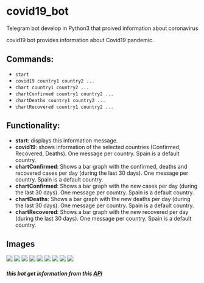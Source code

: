 # covid19_bot
Telegram bot develop in Python3 that proived information about coronavirus

covid19 bot provides information about Covid19 pandemic.

## Commands:
* ```start```
* ```covid19 country1 country2 ...```
* ```chart country1 country2 ...```
* ```chartConfirmed country1 country2 ...```
* ```chartDeaths country1 country2 ...```
* ```chartRecovered country1 country2 ...```

## Functionality:
* __start__: displays this information message.
* __covid19__: shows information of the selected countries (Confirmed, Recovered, Deaths). One message per country. Spain is a default country.
* __chartConfirmed__: Shows a bar graph with the confirmed, deaths and recovered cases per day (during the last 30 days). One message per country. Spain is a default country.
* __chartConfirmed__: Shows a bar graph with the new cases per day (during the last 30 days). One message per country. Spain is a default country.
* __chartDeaths__: Shows a bar graph with the new deaths per day (during the last 30 days). One message per country. Spain is a default country.
* __chartRecovered__: Shows a bar graph with the new recovered per day (during the last 30 days). One message per country. Spain is a default country.

## Images
<img src="https://user-images.githubusercontent.com/46993394/95998692-68d86600-0e35-11eb-89d3-b0637102c3e8.png" display="block">
<img src="https://user-images.githubusercontent.com/46993394/95998685-683fcf80-0e35-11eb-936b-97f6a956287b.png" display="block">
<img src="https://user-images.githubusercontent.com/46993394/95998694-68d86600-0e35-11eb-9d8b-633466eb93b2.jpg" display="block">
<img src="https://user-images.githubusercontent.com/46993394/95998674-66760c00-0e35-11eb-9e69-26d3d0b2f6d2.png" display="block">
<img src="https://user-images.githubusercontent.com/46993394/95998678-670ea280-0e35-11eb-855f-b0274b3188c5.png" display="block">
<img src="https://user-images.githubusercontent.com/46993394/95998680-670ea280-0e35-11eb-9047-cec792bc8c39.png" display="block">
<img src="https://user-images.githubusercontent.com/46993394/95998683-67a73900-0e35-11eb-8db6-f32b21825000.png" display="block">
<img src="https://user-images.githubusercontent.com/46993394/95998687-683fcf80-0e35-11eb-9cb1-5aba4d37a374.png" display="block">
<img src="https://user-images.githubusercontent.com/46993394/95998689-683fcf80-0e35-11eb-9352-bf96259d67d2.png" display="block">

##### this bot get information from this [API](https://covid19api.com/)
